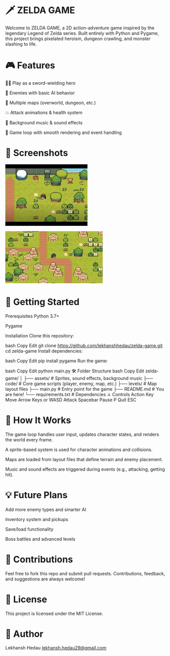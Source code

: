 # 🗡️ ZELDA GAME
Welcome to ZELDA GAME, a 2D action-adventure game inspired by the legendary Legend of Zelda series. Built entirely with Python and Pygame, this project brings pixelated heroism, dungeon crawling, and monster slashing to life.

# 🎮 Features
🧍‍♂️ Play as a sword-wielding hero

🐍 Enemies with basic AI behavior

🏰 Multiple maps (overworld, dungeon, etc.)

💥 Attack animations & health system

🎵 Background music & sound effects

💾 Game loop with smooth rendering and event handling

# 📸 Screenshots
![alt text](image-1.png)

![alt text](image-2.png)

# 🚀 Getting Started
Prerequisites
Python 3.7+

Pygame

Installation
Clone this repository:

bash
Copy
Edit
git clone https://github.com/lekhanshhedau/zelda-game.git
cd zelda-game
Install dependencies:

bash
Copy
Edit
pip install pygame
Run the game:

bash
Copy
Edit
python main.py
🛠️ Folder Structure
bash
Copy
Edit
zelda-game/
│
├── assets/             # Sprites, sound effects, background music
├── code/               # Core game scripts (player, enemy, map, etc.)
├── levels/             # Map layout files
├── main.py             # Entry point for the game
├── README.md           # You are here!
└── requirements.txt    # Dependencies
⚔️ Controls
Action	Key
Move	Arrow Keys or WASD
Attack	Spacebar
Pause	P
Quit	ESC

# 🧠 How It Works
The game loop handles user input, updates character states, and renders the world every frame.

A sprite-based system is used for character animations and collisions.

Maps are loaded from layout files that define terrain and enemy placement.

Music and sound effects are triggered during events (e.g., attacking, getting hit).

# 💡 Future Plans
Add more enemy types and smarter AI

Inventory system and pickups

Save/load functionality

Boss battles and advanced levels

# 🙌 Contributions
Feel free to fork this repo and submit pull requests. Contributions, feedback, and suggestions are always welcome!

# 📜 License
This project is licensed under the MIT License.

# 👤 Author
Lekhansh Hedau
lekhansh.hedau29@gmail.com


